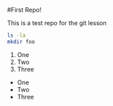 #First Repo!

This is a test repo for the git lesson

```bash
ls -la
mkdir foo
```

1. One
2. Two
3. Three

- One
- Two
- Three